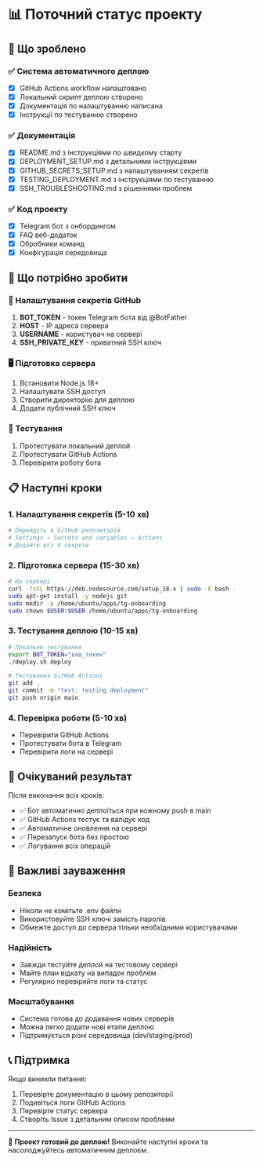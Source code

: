 # 📊 Поточний статус проекту

## 🎯 Що зроблено

### ✅ Система автоматичного деплою
- [x] GitHub Actions workflow налаштовано
- [x] Локальний скрипт деплою створено
- [x] Документація по налаштуванню написана
- [x] Інструкції по тестуванню створено

### ✅ Документація
- [x] README.md з інструкціями по швидкому старту
- [x] DEPLOYMENT_SETUP.md з детальними інструкціями
- [x] GITHUB_SECRETS_SETUP.md з налаштуванням секретів
- [x] TESTING_DEPLOYMENT.md з інструкціями по тестуванню
- [x] SSH_TROUBLESHOOTING.md з рішеннями проблем

### ✅ Код проекту
- [x] Telegram бот з онбордингом
- [x] FAQ веб-додаток
- [x] Обробники команд
- [x] Конфігурація середовища

## 🚧 Що потрібно зробити

### 🔑 Налаштування секретів GitHub
1. **BOT_TOKEN** - токен Telegram бота від @BotFather
2. **HOST** - IP адреса сервера
3. **USERNAME** - користувач на сервері
4. **SSH_PRIVATE_KEY** - приватний SSH ключ

### 🖥️ Підготовка сервера
1. Встановити Node.js 18+
2. Налаштувати SSH доступ
3. Створити директорію для деплою
4. Додати публічний SSH ключ

### 🧪 Тестування
1. Протестувати локальний деплой
2. Протестувати GitHub Actions
3. Перевірити роботу бота

## 📋 Наступні кроки

### 1. Налаштування секретів (5-10 хв)
```bash
# Перейдіть в GitHub репозиторій
# Settings → Secrets and variables → Actions
# Додайте всі 4 секрети
```

### 2. Підготовка сервера (15-30 хв)
```bash
# На сервері
curl -fsSL https://deb.nodesource.com/setup_18.x | sudo -E bash -
sudo apt-get install -y nodejs git
sudo mkdir -p /home/ubuntu/apps/tg-onboarding
sudo chown $USER:$USER /home/ubuntu/apps/tg-onboarding
```

### 3. Тестування деплою (10-15 хв)
```bash
# Локальне тестування
export BOT_TOKEN="ваш_токен"
./deploy.sh deploy

# Тестування GitHub Actions
git add .
git commit -m "test: testing deployment"
git push origin main
```

### 4. Перевірка роботи (5-10 хв)
- Перевірити GitHub Actions
- Протестувати бота в Telegram
- Перевірити логи на сервері

## 🎯 Очікуваний результат

Після виконання всіх кроків:
- ✅ Бот автоматично деплоїться при кожному push в main
- ✅ GitHub Actions тестує та валідує код
- ✅ Автоматичне оновлення на сервері
- ✅ Перезапуск бота без простою
- ✅ Логування всіх операцій

## 🚨 Важливі зауваження

### Безпека
- Ніколи не комітьте .env файли
- Використовуйте SSH ключі замість паролів
- Обмежте доступ до сервера тільки необхідними користувачами

### Надійність
- Завжди тестуйте деплой на тестовому сервері
- Майте план відкату на випадок проблем
- Регулярно перевіряйте логи та статус

### Масштабування
- Система готова до додавання нових серверів
- Можна легко додати нові етапи деплою
- Підтримується різні середовища (dev/staging/prod)

## 📞 Підтримка

Якщо виникли питання:
1. Перевірте документацію в цьому репозиторії
2. Подивіться логи GitHub Actions
3. Перевірте статус сервера
4. Створіть Issue з детальним описом проблеми

---

🎉 **Проект готовий до деплою!** Виконайте наступні кроки та насолоджуйтесь автоматичним деплоєм.
